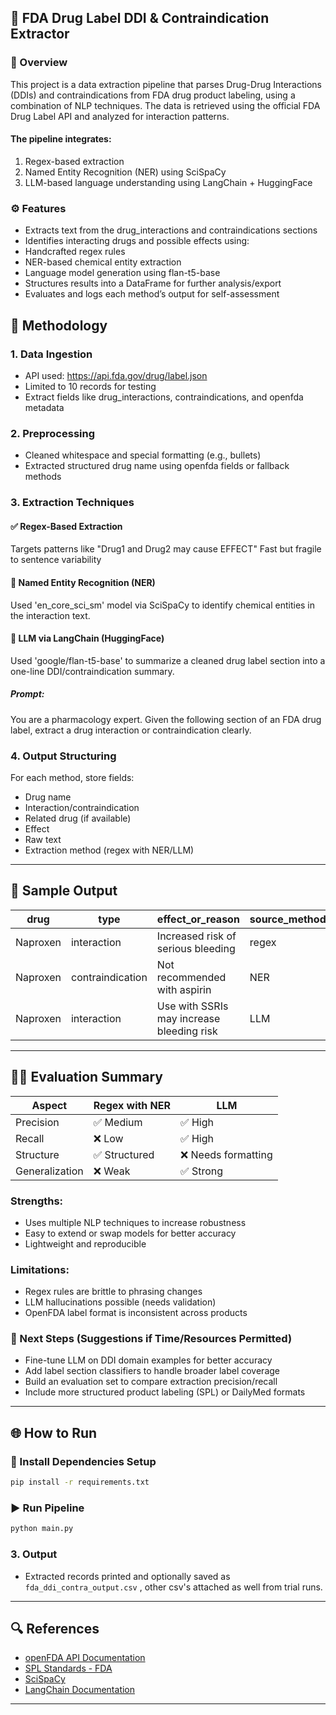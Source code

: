 ## 🧪 FDA Drug Label DDI & Contraindication Extractor

### 📌 Overview

This project is a data extraction pipeline that parses Drug-Drug Interactions (DDIs) and contraindications from FDA drug product labeling, using a combination of NLP techniques. The data is retrieved using the official FDA Drug Label API and analyzed for interaction patterns.

#### The pipeline integrates:
1. Regex-based extraction
2. Named Entity Recognition (NER) using SciSpaCy
3. LLM-based language understanding using LangChain + HuggingFace

### ⚙️ Features
- Extracts text from the drug_interactions and contraindications sections
- Identifies interacting drugs and possible effects using:
- Handcrafted regex rules
- NER-based chemical entity extraction
- Language model generation using flan-t5-base
- Structures results into a DataFrame for further analysis/export
- Evaluates and logs each method’s output for self-assessment

## 🧪 Methodology
### 1. Data Ingestion
- API used: https://api.fda.gov/drug/label.json
- Limited to 10 records for testing
- Extract fields like drug_interactions, contraindications, and openfda metadata

### 2. Preprocessing
- Cleaned whitespace and special formatting (e.g., bullets)
- Extracted structured drug name using openfda fields or fallback methods

### 3. Extraction Techniques
#### ✅ Regex-Based Extraction
Targets patterns like "Drug1 and Drug2 may cause EFFECT"
Fast but fragile to sentence variability

#### 🧠 Named Entity Recognition (NER)
Used 'en_core_sci_sm' model via SciSpaCy to identify chemical entities in the interaction text.

#### 🤖 LLM via LangChain (HuggingFace)
Used 'google/flan-t5-base' to summarize a cleaned drug label section into a one-line DDI/contraindication summary.
##### Prompt:
You are a pharmacology expert. Given the following section of an FDA drug label, extract a drug interaction or contraindication clearly.

### 4. Output Structuring
For each method, store fields:
- Drug name
- Interaction/contraindication
- Related drug (if available)
- Effect
- Raw text
- Extraction method (regex with NER/LLM)

---

## 📝 Sample Output
| drug     | type             |  effect_or_reason                                | source_method |
|----------|------------------|--------------------------------------------------|----------------|
| Naproxen | interaction      | Increased risk of serious bleeding               | regex         |
| Naproxen | contraindication | Not recommended with aspirin                     | NER           |
| Naproxen | interaction      | Use with SSRIs may increase bleeding risk        | LLM           |

---

## 👨‍💼 Evaluation Summary
| Aspect        | Regex with NER    | LLM                   |
|---------------|-------------------|-----------------------|
| Precision     | ✅ Medium         | ✅ High              |
| Recall        | ❌ Low            | ✅ High              |
| Structure     | ✅ Structured     | ❌ Needs formatting  |
| Generalization| ❌ Weak           | ✅ Strong            |

### Strengths:
- Uses multiple NLP techniques to increase robustness
- Easy to extend or swap models for better accuracy
- Lightweight and reproducible

### Limitations:
- Regex rules are brittle to phrasing changes
- LLM hallucinations possible (needs validation)
- OpenFDA label format is inconsistent across products


### 🔄 Next Steps (Suggestions if Time/Resources Permitted)
- Fine-tune LLM on DDI domain examples for better accuracy
- Add label section classifiers to handle broader label coverage
- Build an evaluation set to compare extraction precision/recall
- Include more structured product labeling (SPL) or DailyMed formats

---

## 🌐 How to Run

### 🔧 Install Dependencies Setup
```bash
pip install -r requirements.txt
```

### ▶️ Run Pipeline
```bash
python main.py
```

### 3. Output
- Extracted records printed and optionally saved as `fda_ddi_contra_output.csv` , other csv's attached as well from trial runs.

---

## 🔍 References
- [openFDA API Documentation](https://open.fda.gov/apis/drug/label/)
- [SPL Standards - FDA](https://www.fda.gov/industry/fda-data-standards-advisory-board/structured-product-labeling-resources)
- [SciSpaCy](https://allenai.github.io/scispacy/)
- [LangChain Documentation](https://docs.langchain.com/)

---
